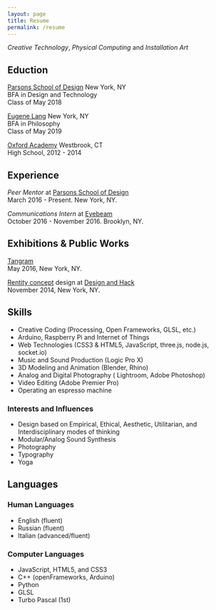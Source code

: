```yaml
---
layout: page
title: Resume
permalink: /resume
---
```


*Creative Technology*, *Physical Computing* and *Installation Art*

## Eduction
[Parsons School of Design](http://www.newschool.edu/parsons/) New York, NY <br>
BFA in Design and Technology <br>
Class of May 2018

[Eugene Lang](http://www.newschool.edu/lang/) New York, NY <br>
BFA in Philosophy <br>
Class of May 2019

[Oxford Academy](http://www.oxfordacademy.net/) Westbrook, CT <br>
High School, 2012 - 2014

## Experience

*Peer Mentor* at [Parsons School of Design](http://www.newschool.edu/parsons/) <br>
March 2016 - Present. New York, NY.

*Communications Intern* at [Eyebeam](http://eyebeam.org/) <br>
October 2016 - November 2016. Brooklyn, NY.

## Exhibitions & Public Works
[Tangram](https://www.facebook.com/events/860600520716726) <br>
May 2016, New York, NY.

[Rentity concept](https://www.crunchbase.com/organization/rentity#/entity) design at [Design and Hack](https://events.newschool.edu/event/design_and_hack_opening_ceremonies_hackathon) <br>
November 2014, New York, NY.

## Skills
- Creative Coding (Processing, Open Frameworks, GLSL, etc.)
- Arduino, Raspberry Pi and Internet of Things
- Web Technologies (CSS3 & HTML5, JavaScript, three.js, node.js, socket.io)
- Music and Sound Production (Logic Pro X)
- 3D Modeling and Animation (Blender, Rhino)
- Analog and Digital Photography ( Lightroom, Adobe Photoshop)
- Video Editing (Adobe Premier Pro)
- Operating an espresso machine

### Interests and Influences
- Design based on Empirical, Ethical, Aesthetic, Utilitarian, and Interdisciplinary modes of thinking
- Modular/Analog Sound Synthesis
- Photography
- Typography
- Yoga

## Languages

### Human Languages

- English (fluent)
- Russian (fluent)
- Italian (advanced/fluent)

### Computer Languages

- JavaScript, HTML5, and CSS3
- C++ (openFrameworks, Arduino)
- Python
- GLSL
- Turbo Pascal (1st)
